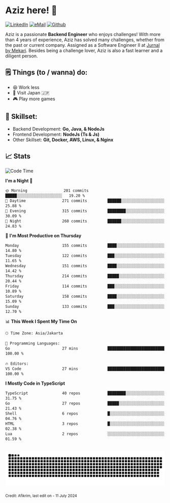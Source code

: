 # Aziz here! 👋

[![LinkedIn](https://img.shields.io/static/v1?message=afikrim&logo=linkedin&label=&color=0077B5&logoColor=white&labelColor=&style=for-the-badge)](https://www.linkedin.com/in/afikrim)
[![eMail](https://img.shields.io/static/v1?message=afikrim10@gmail.com&logo=gmail&label=&color=D14836&logoColor=white&labelColor=&style=for-the-badge)](mailto:afikrim10@gmail.com)
[![Github](https://komarev.com/ghpvc/?username=afikrim&label=Visitors&style=for-the-badge)](https://www.github.com/afikrim)

<!--Introduction-->
Aziz is a passionate **Backend Engineer** who enjoys challenges! With more than 4 years of experience, Aziz has solved many challenges, whether from the past or current company. Assigned as a Software Engineer II at [Jurnal by Mekari](https://jurnal.id). Besides being a challenge lover, Aziz is also a fast learner and a diligent person.

<!--Things TODO-->
## 🗒️ Things (to / wanna) do:

- 😆 Work less
- 🚀 Visit Japan 🇯🇵
- 🎮 Play more games

<!--Skillset-->
## 🏅 Skillset:

- Backend Development: **Go, Java, & NodeJs**
- Frontend Development: **NodeJs (Ts & Js)**
- Other Skillset: **Git, Docker, AWS, Linux, & Nginx**

## 📈 Stats  

<!--START_SECTION:waka-->
![Code Time](http://img.shields.io/badge/Code%20Time-1%2C555%20hrs%2012%20mins-blue)

**I'm a Night 🦉** 

```text
🌞 Morning                201 commits         █████░░░░░░░░░░░░░░░░░░░░   19.20 % 
🌆 Daytime                271 commits         ██████░░░░░░░░░░░░░░░░░░░   25.88 % 
🌃 Evening                315 commits         ████████░░░░░░░░░░░░░░░░░   30.09 % 
🌙 Night                  260 commits         ██████░░░░░░░░░░░░░░░░░░░   24.83 % 
```
📅 **I'm Most Productive on Thursday** 

```text
Monday                   155 commits         ████░░░░░░░░░░░░░░░░░░░░░   14.80 % 
Tuesday                  122 commits         ███░░░░░░░░░░░░░░░░░░░░░░   11.65 % 
Wednesday                151 commits         ████░░░░░░░░░░░░░░░░░░░░░   14.42 % 
Thursday                 214 commits         █████░░░░░░░░░░░░░░░░░░░░   20.44 % 
Friday                   114 commits         ███░░░░░░░░░░░░░░░░░░░░░░   10.89 % 
Saturday                 158 commits         ████░░░░░░░░░░░░░░░░░░░░░   15.09 % 
Sunday                   133 commits         ███░░░░░░░░░░░░░░░░░░░░░░   12.70 % 
```


📊 **This Week I Spent My Time On** 

```text
🕑︎ Time Zone: Asia/Jakarta

💬 Programming Languages: 
Go                       27 mins             █████████████████████████   100.00 % 

🔥 Editors: 
VS Code                  27 mins             █████████████████████████   100.00 % 
```

**I Mostly Code in TypeScript** 

```text
TypeScript               40 repos            ████████░░░░░░░░░░░░░░░░░   31.75 % 
Go                       27 repos            █████░░░░░░░░░░░░░░░░░░░░   21.43 % 
Shell                    6 repos             █░░░░░░░░░░░░░░░░░░░░░░░░   04.76 % 
HTML                     3 repos             █░░░░░░░░░░░░░░░░░░░░░░░░   02.38 % 
Lua                      2 repos             ░░░░░░░░░░░░░░░░░░░░░░░░░   01.59 % 
```




<!--END_SECTION:waka-->


<br clear="both">

<div align="center">
  <img src="https://raw.githubusercontent.com/afikrim/afikrim/output/snake.svg" alt="Snake animation" />
</div>


<sub>Credit: Afikrim, last edit on - 11 July 2024</sub>
